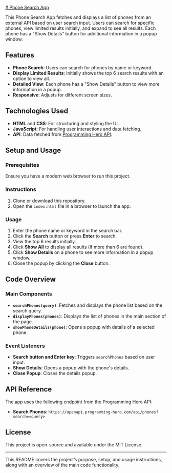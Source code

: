 [# Phone Search App](https://niks1503.github.io/Phone-Hunting-API/)

This Phone Search App fetches and displays a list of phones from an external API based on user search input. Users can search for specific phones, view limited results initially, and expand to see all results. Each phone has a "Show Details" button for additional information in a popup window.

## Features
- **Phone Search**: Users can search for phones by name or keyword.
- **Display Limited Results**: Initially shows the top 6 search results with an option to view all.
- **Detailed View**: Each phone has a "Show Details" button to view more information in a popup.
- **Responsive**: Adjusts for different screen sizes.

## Technologies Used
- **HTML** and **CSS**: For structuring and styling the UI.
- **JavaScript**: For handling user interactions and data fetching.
- **API**: Data fetched from [Programming Hero API](https://openapi.programming-hero.com/api/phones?search=oppo).

## Setup and Usage

### Prerequisites
Ensure you have a modern web browser to run this project.

### Instructions
1. Clone or download this repository.
2. Open the `index.html` file in a browser to launch the app.

### Usage
1. Enter the phone name or keyword in the search bar.
2. Click the **Search** button or press **Enter** to search.
3. View the top 6 results initially.
4. Click **Show All** to display all results (if more than 6 are found).
5. Click **Show Details** on a phone to see more information in a popup window.
6. Close the popup by clicking the **Close** button.

## Code Overview
### Main Components
- **`searchPhones(query)`**: Fetches and displays the phone list based on the search query.
- **`displayPhones(phones)`**: Displays the list of phones in the main section of the page.
- **`showPhoneDetails(phone)`**: Opens a popup with details of a selected phone.
  
### Event Listeners
- **Search button and Enter key**: Triggers `searchPhones` based on user input.
- **Show Details**: Opens a popup with the phone's details.
- **Close Popup**: Closes the details popup.

## API Reference
The app uses the following endpoint from the Programming Hero API:
- **Search Phones**: `https://openapi.programming-hero.com/api/phones?search=<query>`

## License
This project is open-source and available under the MIT License.

---

This README covers the project’s purpose, setup, and usage instructions, along with an overview of the main code functionality.
